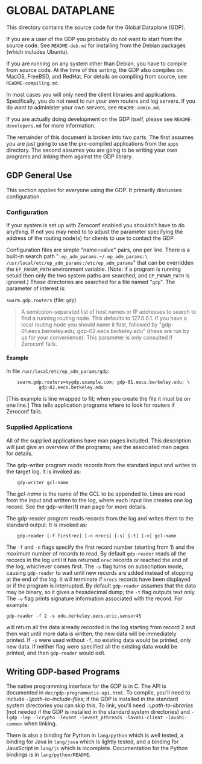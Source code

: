 <!-- Use "pandoc -sS -o README.html README.md" to process this to HTML -->

GLOBAL DATAPLANE
================

This directory contains the source code for the Global Dataplane (GDP).

If you are a user of the GDP you probably do not want to start from
the source code.  See `README-deb.md` for installing from the Debian
packages (which includes Ubuntu).

If you are running on any system other than Debian, you have to
compile from source code.  At the time of this writing, the GDP
also compiles on MacOS, FreeBSD, and RedHat.  For details on
compiling from source, see `README-compiling.md`.

In most cases you will only need the client libraries and
applications.  Specifically, you do not need to run your own
routers and log servers.  If you do want to administer your own
servers, see `README-admin.md`.

If you are actually doing development on the GDP itself, please
see `README-developers.md` for more information.

The remainder of this document is broken into two parts.  The first
assumes you are just going to use the pre-compiled applications from
the `apps` directory.  The second assumes you are going to be
writing your own programs and linking them against the GDP library.

GDP General Use
---------------

This section applies for everyone using the GDP.  It primarily
discusses configuration.

### Configuration

If your system is set up with Zeroconf enabled you shouldn't have
to do anything.  If not you may need to to adjust the parameter
specifying the address of the routing node(s) for clients to use
to contact the GDP.

Configuration files are simple "name=value" pairs, one per line.
There is a built-in search path "`.ep_adm_params:~/.ep_adm_params:\
/usr/local/etc/ep_adm_params:/etc/ep_adm_params`"
that can be overridden the `EP_PARAM_PATH` environment variable.
(Note: if a program is running setuid then only the two
system paths are searched, and `EP_PARAM_PATH` is ignored.)
Those directories are searched for a file named "`gdp`".  The
parameter of interest is:

`swarm.gdp.routers`         (file: `gdp`)

> A semicolon-separated list of host names or IP
> addresses to search to find a running routing node.
> This defaults to 127.0.0.1.  If you have a local
> routing node you should name it first, followed
> by "gdp-01.eecs.berkeley.edu; gdp-02.eecs.berkeley.edu"
> (these are run by us for your convenience).  This
> parameter is only consulted if Zeroconf fails.

#### Example

In file `/usr/local/etc/ep_adm_params/gdp`:

        swarm.gdp.routers=mygdp.example.com; gdp-01.eecs.berkeley.edu; \
	            gdp-02.eecs.berkeley.edu

[This example is line wrapped to fit; when you create
the file it must be on one line.] This tells application programs
where to look for routers if Zeroconf fails.

### Supplied Applications

All of the supplied applications have man pages included.  This
description will just give an overview of the programs; see the
associated man pages for details.

The gdp-writer program reads records from the standard input
and writes to the target log.  It is invoked as:

        gdp-writer gcl-name

The _gcl-name_ is the name of the GCL to be appended to.  Lines are
read from the input and written to the log, where each input
line creates one log record.  See the gdp-writer(1) man page
for more details.

The gdp-reader program reads records from the log and writes
them to the standard output.  It is invoked as:

        gdp-reader [-f firstrec] [-n nrecs] [-s] [-t] [-v] gcl-name

The `-f` and `-n` flags specify the first record number (starting
from 1) and the maximum number of records to read.  By default
`gdp-reader` reads all the records in the log until it has returned
`nrec` records or reached the end of the log, whichever comes first.
The `-s` flag turns on subscription mode, causing `gdp-reader` to
wait until new records are added instead of stopping at the end of
the log.  It will terminate if `nrecs` records have been displayed
or if the program is interrupted.  By default `gdp-reader` assumes
that the data may be binary, so it gives a hexadecimal dump; the
`-t` flag outputs text only.  The `-v` flag prints signature
information associated with the record.  For example:

	gdp-reader -f 2 -s edu.berkeley.eecs.eric.sensor45

will return all the data already recorded in the log starting
from record 2 and then wait until more data is written; the new
data will be immediately printed.  If `-s` were used without `-f`,
no existing data would be printed, only new data.  If neither
flag were specified all the existing data would be printed, and
then `gdp-reader` would exit.

Writing GDP-based Programs
--------------------------

The native programming interface for the GDP is in C.  The API is
documented in `doc/gdp-programmatic-api.html`.  To compile,
you'll need to include `-I`_path-to-include-files_; if the GDP
is installed in the standard system directories you can skip this.
To link, you'll need `-L`_path-to-libraries_ (not needed if the
GDP is installed in the standard system directories) and
`-lgdp -lep -lcrypto -levent -levent_pthreads -lavahi-client -lavahi-common`
when linking.

There is also a binding for Python in `lang/python` which is well
tested, a binding for Java in `lang/java` which is lightly tested,
and a binding for JavaScript in `lang/js` which is incomplete.
Documentation for the Python bindings is in `lang/python/README`.

<!-- vim: set ai sw=4 sts=4 ts=4 : -->
